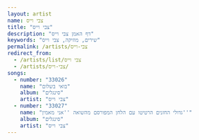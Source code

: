 ```yaml
---
layout: artist
name: צבי וייס
title: "צבי וייס"
description: "דף האמן צבי וייס"
keywords: "שירים, מוזיקה, צבי וייס"
permalink: /artists/צבי-וייס
redirect_from:
  - /artists/list/צבי וייס
  - /artists/צבי-וייס/
songs:
  - number: "33026"
    name: "בואי בשלום"
    album: "סינגלים"
    artist: "צבי וייס"
  - number: "33027"
    name: "גדולי החזנים הרטיטו עם הלחן המפורסם מהשואה ''אני מאמין''"
    album: "סינגלים"
    artist: "צבי וייס"
---
```

